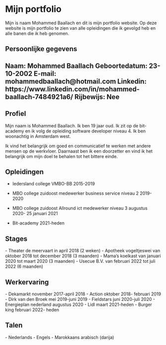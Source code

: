 <h1>Mijn portfolio</h1>
<p>Mijn is naam Mohammed Baallach en dit is mijn portfolio website.
Op deze website is mijn portfolio te zien van alle opleidingen die ik gevolgd heb en alle banen die ik heb genomen.
</p>

<h2>Persoonlijke gegevens<h2>
Naam: Mohammed Baallach
Geboortedatum: 23-10-2002
E-mail: mohammedbaallach@hotmail.com
Linkedin: https://www.linkedin.com/in/mohammed-baallach-7484921a6/
Rijbewijs: Nee

<h2>Profiel</h2>
<p>
Mijn naam is Mohammed Baallach. Ik ben 19 jaar oud. Ik zit op de bit-academy en ik volg de opleiding software developer niveau 4. Ik ben woonachtig in Amsterdam west.

Ik vind het belangrijk om goed en communicatief te werken met andere mensen op de werkvloer. Daarnaast ben ik een doorzetter en vind ik het belangrijk om mijn doel te behalen tot het bittere einde.
</p>

<h2>Opleidingen</h2>
  
  - Iedersland college VMBO-BB 2015-2019

  - MBO college zuidoost medewerker business service niveau 2 2019-2020

  - MBO college zuidoost Allround ict medewerker niveau 3 augustus 2020- 25 januari 2021

  - Bit-academy 2021-heden

<h2>Stages</h2>
- Theater de meervaart in april 2018 (2 weken)
- Apotheek vogeltjeswei van oktober 2018 tot december 2018 (3 maanden)
- Mama’s koelkast van januari 2020 tot maart 2020 (3 maanden)
- Usecue B.V. van februari 2022 tot juli 2022 (6 maanden)

<h2>Werkervaring</h2>
- Dekamarkt november 2017-april 2018
- Action oktober 2018- februari 2019
- Dirk van den Broek mei 2019-juni 2019
- Fieldstars juni 2020-juli 2020
- Energieplan nederland augustus 2020
- Lidl maart 2021-heden
- Burger king februari 2022- heden

<h2>Talen</h2>
- Nederlands
- Engels
- Marokkaans arabisch (darija)
